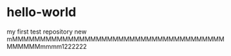 # hello-world
my first test repository
new mMMMMMMMMMMMMMMMMMMMMMMMMMMMMMMMMMMMMMMMMMMMMmmmm1222222
